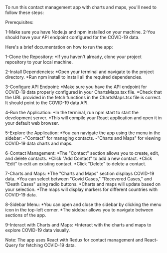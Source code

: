 To run this contact management app with charts and maps, you'll need to follow these steps:

Prerequisites:

1-Make sure you have Node.js and npm installed on your machine.
2-You should have your API endpoint configured for the COVID-19 data.

Here's a brief documentation on how to run the app:

1-Clone the Repository:
*If you haven't already, clone your project repository to your local machine.

2-Install Dependencies:
*Open your terminal and navigate to the project directory.
*Run npm install to install all the required dependencies.

3-Configure API Endpoint:
*Make sure you have the API endpoint for COVID-19 data properly configured in your ChartsMaps.tsx file.
*Check that the URL provided in the fetch functions in the ChartsMaps.tsx file is correct. It should point to the COVID-19 data API.

4-Run the Application:
*In the terminal, run npm start to start the development server.
*This will compile your React application and open it in your default web browser.

5-Explore the Application:
*You can navigate the app using the menu in the sidebar:
-"Contact" for managing contacts.
-"Charts and Maps" for viewing COVID-19 data charts and maps.

6-Contact Management:
*The "Contact" section allows you to create, edit, and delete contacts.
*Click "Add Contact" to add a new contact.
*Click "Edit" to edit an existing contact.
*Click "Delete" to delete a contact.

7-Charts and Maps:
*The "Charts and Maps" section displays COVID-19 data.
*You can select between "Covid Cases," "Recovered Cases," and "Death Cases" using radio buttons.
*Charts and maps will update based on your selection.
*The maps will display markers for different countries with COVID-19 data.

8-Sidebar Menu:
*You can open and close the sidebar by clicking the menu icon in the top-left corner.
*The sidebar allows you to navigate between sections of the app.

9-Interact with Charts and Maps:
*Interact with the charts and maps to explore COVID-19 data visually.

Note: The app uses React with Redux for contact management and React-Query for fetching COVID-19 data.